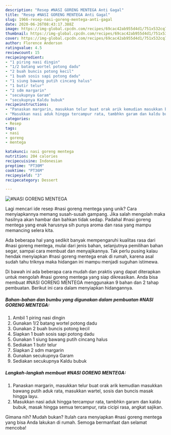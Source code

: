 ```yaml
---
description: "Resep #NASI GORENG MENTEGA Anti Gagal"
title: "Resep #NASI GORENG MENTEGA Anti Gagal"
slug: 1966-resep-nasi-goreng-mentega-anti-gagal
date: 2020-06-26T08:43:17.388Z
image: https://img-global.cpcdn.com/recipes/69cac42ab955d4d1/751x532cq70/nasi-goreng-mentega-foto-resep-utama.jpg
thumbnail: https://img-global.cpcdn.com/recipes/69cac42ab955d4d1/751x532cq70/nasi-goreng-mentega-foto-resep-utama.jpg
cover: https://img-global.cpcdn.com/recipes/69cac42ab955d4d1/751x532cq70/nasi-goreng-mentega-foto-resep-utama.jpg
author: Florence Anderson
ratingvalue: 4.5
reviewcount: 15
recipeingredient:
- "1 piring nasi dingin"
- "1/2 batang wortel potong dadu"
- "2 buah buncis potong kecil"
- "1 buah sosis sapi potong dadu"
- "1 siung bawang putih cincang halus"
- "1 butir telur"
- "2 sdm margarin"
- "secukupnya Garam"
- "secukupnya Kaldu bubuk"
recipeinstructions:
- "Panaskan margarin, masukkan telur buat orak arik kemudian masukkan bawang putih aduk rata, masukkan wartel, sosis dan buncis masak hingga layu."
- "Masukkan nasi aduk hingga tercampur rata, tambhkn garam dan kaldu bubuk, masak hingga semua tercampur, rata cicipi rasa, angkat sajikan."
categories:
- Resep
tags:
- nasi
- goreng
- mentega

katakunci: nasi goreng mentega 
nutrition: 204 calories
recipecuisine: Indonesian
preptime: "PT30M"
cooktime: "PT36M"
recipeyield: "3"
recipecategory: Dessert

---
```



![#NASI GORENG MENTEGA](https://img-global.cpcdn.com/recipes/69cac42ab955d4d1/751x532cq70/nasi-goreng-mentega-foto-resep-utama.jpg)

Lagi mencari ide resep #nasi goreng mentega yang unik? Cara menyiapkannya memang susah-susah gampang. Jika salah mengolah maka hasilnya akan hambar dan bahkan tidak sedap. Padahal #nasi goreng mentega yang enak harusnya sih punya aroma dan rasa yang mampu memancing selera kita.

Ada beberapa hal yang sedikit banyak mempengaruhi kualitas rasa dari #nasi goreng mentega, mulai dari jenis bahan, selanjutnya pemilihan bahan segar, sampai cara membuat dan menyajikannya. Tak perlu pusing kalau hendak menyiapkan #nasi goreng mentega enak di rumah, karena asal sudah tahu triknya maka hidangan ini mampu menjadi suguhan istimewa.




Di bawah ini ada beberapa cara mudah dan praktis yang dapat diterapkan untuk mengolah #nasi goreng mentega yang siap dikreasikan. Anda bisa membuat #NASI GORENG MENTEGA menggunakan 9 bahan dan 2 tahap pembuatan. Berikut ini cara dalam menyiapkan hidangannya.

<!--inarticleads1-->

##### Bahan-bahan dan bumbu yang digunakan dalam pembuatan #NASI GORENG MENTEGA:

1. Ambil 1 piring nasi dingin
1. Gunakan 1/2 batang wortel potong dadu
1. Gunakan 2 buah buncis potong kecil
1. Siapkan 1 buah sosis sapi potong dadu
1. Gunakan 1 siung bawang putih cincang halus
1. Sediakan 1 butir telur
1. Siapkan 2 sdm margarin
1. Gunakan secukupnya Garam
1. Sediakan secukupnya Kaldu bubuk




<!--inarticleads2-->

##### Langkah-langkah membuat #NASI GORENG MENTEGA:

1. Panaskan margarin, masukkan telur buat orak arik kemudian masukkan bawang putih aduk rata, masukkan wartel, sosis dan buncis masak hingga layu.
1. Masukkan nasi aduk hingga tercampur rata, tambhkn garam dan kaldu bubuk, masak hingga semua tercampur, rata cicipi rasa, angkat sajikan.




Gimana nih? Mudah bukan? Itulah cara menyiapkan #nasi goreng mentega yang bisa Anda lakukan di rumah. Semoga bermanfaat dan selamat mencoba!
